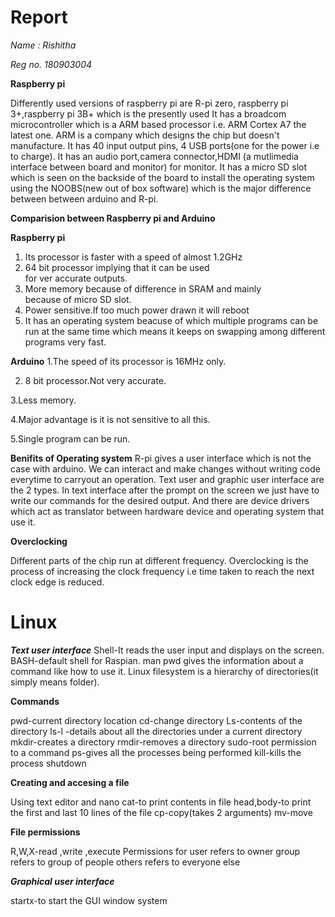 # Report
*Name  : Rishitha*

*Reg no. 180903004*

**Raspberry pi**

Differently used versions of raspberry pi are R-pi zero,
raspberry pi 3+,raspberry pi 3B+ which is the presently used
It has a broadcom microcontroller which is a ARM based processor i.e. ARM Cortex A7 the latest one.
ARM is a company which designs the chip but doesn't manufacture.
It has 40 input output pins, 4 USB ports(one for the power i.e to charge).
It has an audio port,camera connector,HDMI (a mutlimedia interface between board and monitor) for monitor.
It has a micro SD slot which is seen on the backside of the board
to install the operating system using the NOOBS(new out of box software) which is 
the major difference between between arduino and R-pi.

**Comparision between Raspberry pi and Arduino**

**Raspberry pi**                                                      
1. Its processor is faster with a speed of almost 1.2GHz                
2. 64 bit processor implying that it can be used                        
   for ver accurate outputs.
3. More memory because of difference in SRAM and mainly                 
   because of micro SD slot.
4. Power sensitive.If too much power drawn it will reboot               
5. It has an operating system beacuse of which multiple programs can be run at the same 
   time which means it keeps on swapping among different programs very fast.

**Arduino**
1.The speed of its processor is 16MHz only.

 2. 8 bit processor.Not very accurate.  
 
 3.Less memory.
 
 4.Major advantage is it is not sensitive to all this.
 
 5.Single program can be run.

**Benifits of Operating system**
R-pi gives a user interface which is not the case with arduino.
We can interact and make changes without writing code everytime to carryout an operation.
Text user and graphic user interface are the 2 types.
In text interface after the prompt on the screen we just have to write our commands for the desired output.
And there are device drivers which act as translator between hardware device and operating system that use it.

**Overclocking**

Different parts of the chip run at different frequency.
Overclocking is the process of increasing the clock frequency i.e time taken to reach the next clock edge is reduced.

# Linux

***Text user interface***
Shell-It reads the user input and displays on the screen.
BASH-default shell for Raspian.
man pwd gives the information about a command like how to use it.
Linux filesystem is a hierarchy of directories(it simply means folder).

**Commands**

pwd-current directory location
cd-change directory
Ls-contents of the directory
ls-l -details about all the directories under a current directory
mkdir-creates a directory
rmdir-removes a directory
sudo-root permission to a command
ps-gives all the processes being performed
kill-kills the process
shutdown

**Creating and accesing a file**

Using text editor and nano
cat-to print contents in file
head,body-to print the first and last 10 lines of the file
cp-copy(takes 2 arguments)
mv-move

**File permissions**

R,W,X-read ,write ,execute
Permissions for user refers to owner
group refers to group of people
others refers to everyone else

***Graphical user interface***

startx-to start the GUI window system
